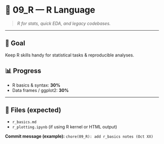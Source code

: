 # 🌸 09_R — R Language

> *R for stats, quick EDA, and legacy codebases.*

---

## 🎯 Goal
Keep R skills handy for statistical tasks & reproducible analyses.

## 📊 Progress
- R basics & syntax: **30%**
- Data frames / ggplot2: **30%**

---

## 📁 Files (expected)
- `r_basics.md`
- `r_plotting.ipynb` (if using R kernel or HTML output)

**Commit message (example):** `chore(09_R): add r_basics notes (Oct XX)`
